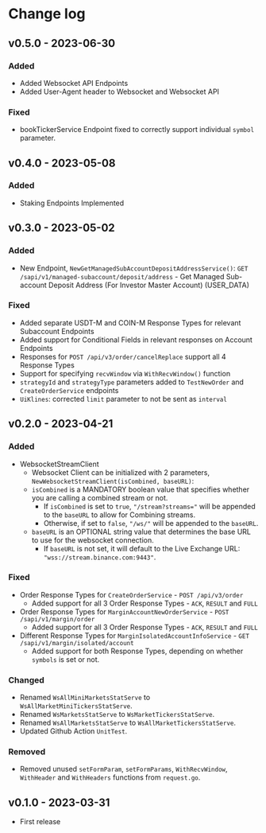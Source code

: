 # Change log

## v0.5.0 - 2023-06-30

### Added
- Added Websocket API Endpoints
- Added User-Agent header to Websocket and Websocket API

### Fixed
- bookTickerService Endpoint fixed to correctly support individual `symbol` parameter.

## v0.4.0 - 2023-05-08

### Added
- Staking Endpoints Implemented

## v0.3.0 - 2023-05-02

### Added
- New Endpoint, `NewGetManagedSubAccountDepositAddressService()`: `GET /sapi/v1/managed-subaccount/deposit/address` - Get Managed Sub-account Deposit Address (For Investor Master Account) (USER_DATA)

### Fixed
- Added separate USDT-M and COIN-M Response Types for relevant Subaccount Endpoints
- Added support for Conditional Fields in relevant responses on Account Endpoints
- Responses for `POST /api/v3/order/cancelReplace` support all 4 Response Types
- Support for specifying `recvWindow` via `WithRecvWindow()` function
- `strategyId` and `strategyType` parameters added to `TestNewOrder` and `CreateOrderService` endpoints
- `UiKlines`: corrected `limit` parameter to not be sent as `interval`

## v0.2.0 - 2023-04-21

### Added
- WebsocketStreamClient
  - Websocket Client can be initialized with 2 parameters, `NewWebsocketStreamClient(isCombined, baseURL)`:
  - `isCombined` is a MANDATORY boolean value that specifies whether you are calling a combined stream or not.
    - If `isCombined` is set to `true`, `"/stream?streams="` will be appended to the `baseURL` to allow for Combining streams.
    - Otherwise, if set to `false`, `"/ws/"` will be appended to the `baseURL`.
  - `baseURL` is an OPTIONAL string value that determines the base URL to use for the websocket connection.
    - If `baseURL` is not set, it will default to the Live Exchange URL: `"wss://stream.binance.com:9443"`.

### Fixed
- Order Response Types for `CreateOrderService` - `POST /api/v3/order`
  - Added support for all 3 Order Response Types - `ACK`, `RESULT` and `FULL`
- Order Response Types for `MarginAccountNewOrderService` - `POST /sapi/v1/margin/order`
  - Added support for all 3 Order Response Types - `ACK`, `RESULT` and `FULL`
- Different Response Types for `MarginIsolatedAccountInfoService` - `GET /sapi/v1/margin/isolated/account`
  - Added support for both Response Types, depending on whether `symbols` is set or not.

### Changed
- Renamed `WsAllMiniMarketsStatServe` to `WsAllMarketMiniTickersStatServe`.
- Renamed `WsMarketsStatServe` to `WsMarketTickersStatServe`.
- Renamed `WsAllMarketsStatServe` to `WsAllMarketTickersStatServe`.
- Updated Github Action `UnitTest`.

### Removed
- Removed unused `setFormParam`, `setFormParams`, `WithRecvWindow`, `WithHeader` and `WithHeaders` functions from `request.go`.

## v0.1.0 - 2023-03-31

- First release
